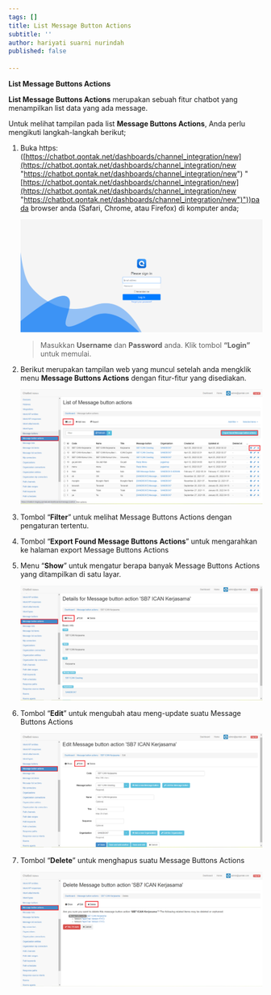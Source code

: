 ```yaml
---
tags: []
title: List Message Button Actions
subtitle: ''
author: hariyati suarni nurindah
published: false

---
```

**List Message Buttons Actions**

**List Message Buttons Actions** merupakan sebuah fitur chatbot yang menampilkan list data yang ada message.

Untuk melihat tampilan pada list **Message Buttons Actions**, Anda perlu mengikuti langkah-langkah berikut;

1. Buka https: ([https://chatbot.qontak.net/dashboards/channel_integration/new](https://chatbot.qontak.net/dashboards/channel_integration/new "https://chatbot.qontak.net/dashboards/channel_integration/new") "[https://chatbot.qontak.net/dashboards/channel_integration/new](https://chatbot.qontak.net/dashboards/channel_integration/new "https://chatbot.qontak.net/dashboards/channel_integration/new")"))pada browser anda (Safari, Chrome, atau Firefox) di komputer anda;

   ![](/uploads/channell.PNG)

   > Masukkan **Username** dan **Password** anda. Klik tombol **“Login”** untuk memulai.
2. Berikut merupakan tampilan web yang muncul setelah anda mengklik menu **Message Buttons Actions** dengan fitur-fitur yang disediakan.

   ![](/uploads/message-button-actions1.PNG)
3. Tombol “**Filter**” untuk melihat Message Buttons Actions dengan pengaturan tertentu.
4. Tombol “**Export Found Message Buttons Actions**” untuk mengarahkan ke halaman export Message Buttons Actions
5. Menu “**Show**” untuk mengatur berapa banyak Message Buttons Actions yang ditampilkan di satu layar.

   ![](/uploads/message-button-actions2.PNG)
6. Tombol “**Edit**” untuk mengubah atau meng-update suatu Message Buttons Actions 

   ![](/uploads/message-button-actions3.PNG)
7. Tombol “**Delete**” untuk menghapus suatu Message Buttons Actions

   ![](/uploads/message-button-actions4.PNG)
